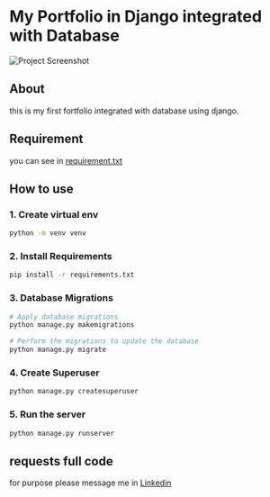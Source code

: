 # My Portfolio in Django integrated with Database
![Project Screenshot](static/img/projects/Screenshot_134.png)

## About
this is my first fortfolio integrated with database using django.

## Requirement
you can see in [requirement.txt](https://github.com/ridwaanhall/my-portfolio/blob/main/requirement.txt)

## How to use

### 1. Create virtual env
```bash
python -m venv venv
```
### 2. Install Requirements
```bash
pip install -r requirements.txt
```
### 3. Database Migrations
```bash
# Apply database migrations
python manage.py makemigrations

# Perform the migrations to update the database
python manage.py migrate

```
### 4. Create Superuser
```bash
python manage.py createsuperuser
```
### 5. Run the server
```bash
python manage.py runserver
```

## requests full code
for purpose please message me in [Linkedin](https://www.linkedin.com/in/ridwaanhall/)